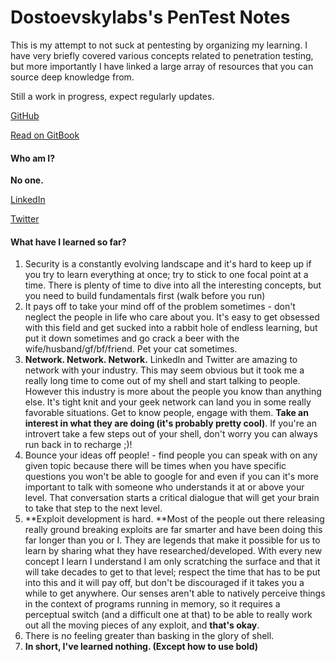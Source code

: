 # Dostoevskylabs's PenTest Notes

This is my attempt to not suck at pentesting by organizing my learning. I have very briefly covered various concepts related to penetration testing, but more importantly I have linked a large array of resources that you can source deep knowledge from.

Still a work in progress, expect regularly updates.

[GitHub](https://github.com/dostoevskylabs/dostoevsky-pentest-notes)

[Read on GitBook](https://dostoevskylabs.gitbooks.io/dostoevskylabs-pentest-notes/content/)

#### Who am I?

**No one.**

[LinkedIn](https://www.linkedin.com/in/dostoevskylabs/)

[Twitter](https://twitter.com/dostoevskylabs)

#### What have I learned so far?

1. Security is a constantly evolving landscape and it's hard to keep up if you try to learn everything at once; try to stick to one focal point at a time. There is plenty of time to dive into all the interesting concepts, but you need to build fundamentals first \(walk before you run\)
2. It pays off to take your mind off of the problem sometimes - don't neglect the people in life who care about you. It's easy to get obsessed with this field and get sucked into a rabbit hole of endless learning, but put it down sometimes and go crack a beer with the wife/husband/gf/bf/friend. Pet your cat sometimes.
3. **Network. Network. Network.** LinkedIn and Twitter are amazing to network with your industry. This may seem obvious but it took me a really long time to come out of my shell and start talking to people. However this industry is more about the people you know than anything else. It's tight knit and your geek network can land you in some really favorable situations. Get to know people, engage with them. **Take an interest in what they are doing \(it's probably pretty cool\)**. If you're an introvert take a few steps out of your shell, don't worry you can always run back in to recharge ;\)!
4. Bounce your ideas off people! - find people you can speak with on any given topic because there will be times when you have specific questions you won't be able to google for and even if you can it's more important to talk with someone who understands it at or above your level. That conversation starts a critical dialogue that will get your brain to take that step to the next level.
5. **Exploit development is hard. **Most of the people out there releasing really ground breaking exploits are far smarter and have been doing this far longer than you or I. They are legends that make it possible for us to learn by sharing what they have researched/developed. With every new concept I learn I understand I am only scratching the surface and that it will take decades to get to that level; respect the time that has to be put into this and it will pay off, but don't be discouraged if it takes you a while to get anywhere. Our senses aren't able to natively perceive things in the context of programs running in memory, so it requires a perceptual switch \(and a difficult one at that\) to be able to really work out all the moving pieces of any exploit, and **that's okay**.
6. There is no feeling greater than basking in the glory of shell.
7. **In short, I've learned nothing. \(Except how to use bold\)**



